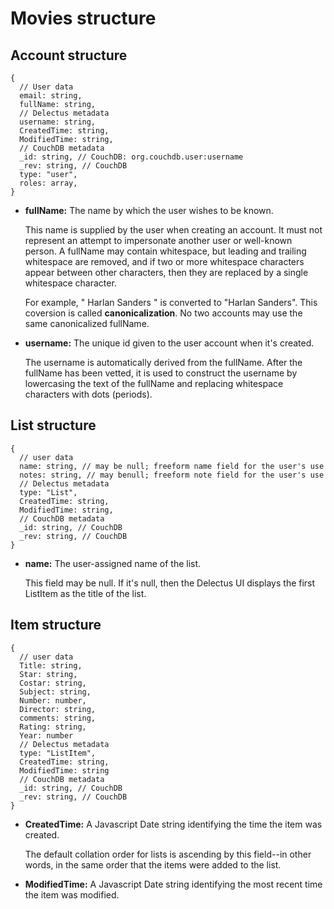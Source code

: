 # Movies structure

## Account structure

```
{
  // User data
  email: string,
  fullName: string,
  // Delectus metadata
  username: string,
  CreatedTime: string,
  ModifiedTime: string,
  // CouchDB metadata
  _id: string, // CouchDB: org.couchdb.user:username
  _rev: string, // CouchDB
  type: "user",
  roles: array,
}
```

- **fullName:** The name by which the user wishes to be known.  

  This name is supplied by the user when creating an account. It must
  not represent an attempt to impersonate another user or well-known
  person. A fullName may contain whitespace, but leading and trailing
  whitespace are removed, and if two or more whitespace characters
  appear between other characters, then they are replaced by a single
  whitespace character.  

  For example, " Harlan Sanders " is converted to "Harlan
  Sanders". This coversion is called **canonicalization**. No two
  accounts may use the same canonicalized fullName.

- **username:** The unique id given to the user account when it's
  created.  
  
  The username is automatically derived from the fullName. After the
  fullName has been vetted, it is used to construct the username by
  lowercasing the text of the fullName and replacing whitespace
  characters with dots (periods).

## List structure

```
{
  // user data
  name: string, // may be null; freeform name field for the user's use
  notes: string, // may benull; freeform note field for the user's use
  // Delectus metadata
  type: "List",
  CreatedTime: string,
  ModifiedTime: string,
  // CouchDB metadata
  _id: string, // CouchDB
  _rev: string, // CouchDB
}
```

- **name:** The user-assigned name of the list.  

  This field may be null. If it's null, then the Delectus UI displays
  the first ListItem as the title of the list.

## Item structure

```
{
  // user data
  Title: string,
  Star: string,
  Costar: string,
  Subject: string,
  Number: number,
  Director: string,
  comments: string,
  Rating: string,
  Year: number
  // Delectus metadata
  type: "ListItem",
  CreatedTime: string,
  ModifiedTime: string
  // CouchDB metadata
  _id: string, // CouchDB
  _rev: string, // CouchDB
}
```

- **CreatedTime:** A Javascript Date string identifying the time the
  item was created.  
  
  The default collation order for lists is ascending by this field--in
  other words, in the same order that the items were
  added to the list.  

- **ModifiedTime:** A Javascript Date string identifying the most
  recent time the item was modified. 
